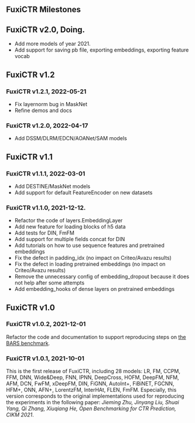 ## FuxiCTR Milestones


## FuxiCTR v2.0, Doing.
+ Add more models of year 2021.
+ Add support for saving pb file, exporting embeddings, exporting feature vocab



## FuxiCTR v1.2

### FuxiCTR v1.2.1, 2022-05-21
+ Fix layernorm bug in MaskNet
+ Refine demos and docs

### FuxiCTR v1.2.0, 2022-04-17
+ Add DSSM/DLRM/EDCN/AOANet/SAM models


## FuxiCTR v1.1

### FuxiCTR v1.1.1, 2022-03-01
+ Add DESTINE/MaskNet models
+ Add support for default FeatureEncoder on new datasets

### FuxiCTR v1.1.0, 2021-12-12.
+ Refactor the code of layers.EmbeddingLayer
+ Add new feature for loading blocks of h5 data
+ Add tests for DIN, FmFM
+ Add support for multiple fields concat for DIN
+ Add tutorials on how to use sequence features and pretrained embeddings
+ Fix the defect in padding_idx (no impact on Criteo/Avazu results)
+ Fix the defect in loading pretrained embeddings (no impact on Criteo/Avazu results)
+ Remove the unnecessary config of embedding_dropout because it does not help after some attempts
+ Add embedding_hooks of dense layers on pretrained embeddings


## FuxiCTR v1.0

### FuxiCTR v1.0.2, 2021-12-01
Refactor the code and documentation to support reproducing steps on [the BARS benchmark](https://github.com/openbenchmark/BARS/tree/master/ctr_prediction/benchmarks).

### FuxiCTR v1.0.1, 2021-10-01
This is the first release of FuxiCTR, including 28 models: LR, FM, CCPM, FFM, DNN, Wide&Deep, FNN, IPNN, DeepCross, HOFM, DeepFM, NFM, AFM, DCN, FwFM, xDeepFM, DIN, FiGNN, AutoInt+, FiBiNET, FGCNN, HFM+, ONN, AFN+, LorentzFM, InterHAt, FLEN, FmFM. Especially, this version corresponds to the original implementations used for reproducing the experiments in the following paper: *Jieming Zhu, Jinyang Liu, Shuai Yang, Qi Zhang, Xiuqiang He, Open Benchmarking for CTR Prediction, CIKM 2021*.


